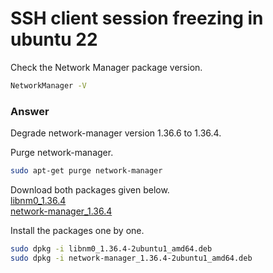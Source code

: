 # SSH client session freezing in ubuntu 22 

Check the Network Manager package version.
```bash
NetworkManager -V
```

### Answer
Degrade network-manager version 1.36.6 to 1.36.4.

Purge network-manager.
```bash
sudo apt-get purge network-manager
```

Download both packages given below.  
[libnm0_1.36.4](https://workdrive.zoho.com/file/dx5ezac612f04a7e54d78b6855fa0ab66cb17)  
[network-manager_1.36.4](https://workdrive.zoho.com/file/dx5ez9d287217a5d34c259e6316f5951183e2)

Install the packages one by one.
```bash
sudo dpkg -i libnm0_1.36.4-2ubuntu1_amd64.deb
sudo dpkg -i network-manager_1.36.4-2ubuntu1_amd64.deb
```
